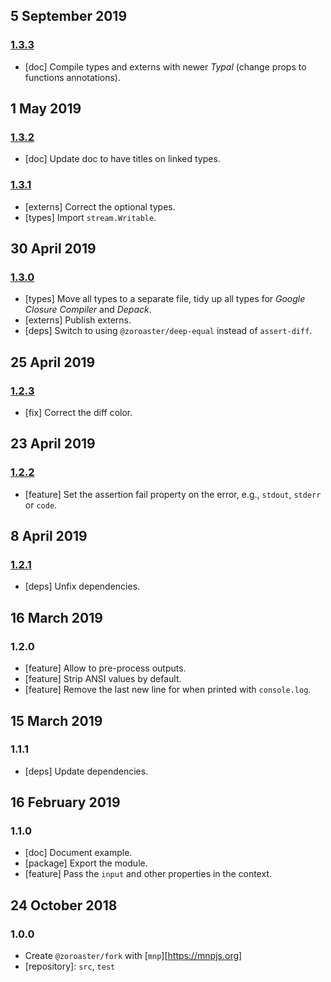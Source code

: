 ## 5 September 2019

### [1.3.3](https://github.com/contexttesting/fork/compare/v1.3.2...v1.3.3)

- [doc] Compile types and externs with newer _Typal_ (change props to functions annotations).

## 1 May 2019

### [1.3.2](https://github.com/contexttesting/fork/compare/v1.3.1...v1.3.2)

- [doc] Update doc to have titles on linked types.

### [1.3.1](https://github.com/contexttesting/fork/compare/v1.3.0...v1.3.1)

- [externs] Correct the optional types.
- [types] Import `stream.Writable`.

## 30 April 2019

### [1.3.0](https://github.com/contexttesting/fork/compare/v1.2.3...v1.3.0)

- [types] Move all types to a separate file, tidy up all types for _Google Closure Compiler_ and _Depack_.
- [externs] Publish externs.
- [deps] Switch to using `@zoroaster/deep-equal` instead of `assert-diff`.

## 25 April 2019

### [1.2.3](https://github.com/contexttesting/fork/compare/v1.2.2...v1.2.3)

- [fix] Correct the diff color.

## 23 April 2019

### [1.2.2](https://github.com/contexttesting/fork/compare/v1.2.1...v1.2.2)

- [feature] Set the assertion fail property on the error, e.g., `stdout`, `stderr` or `code`.

## 8 April 2019

### [1.2.1](https://github.com/contexttesting/fork/compare/v1.2.0...v1.2.1)

- [deps] Unfix dependencies.

## 16 March 2019

### 1.2.0

- [feature] Allow to pre-process outputs.
- [feature] Strip ANSI values by default.
- [feature] Remove the last new line for when printed with `console.log`.

## 15 March 2019

### 1.1.1

- [deps] Update dependencies.

## 16 February 2019

### 1.1.0

- [doc] Document example.
- [package] Export the module.
- [feature] Pass the `input` and other properties in the context.

## 24 October 2018

### 1.0.0

- Create `@zoroaster/fork` with [`mnp`][https://mnpjs.org]
- [repository]: `src`, `test`
